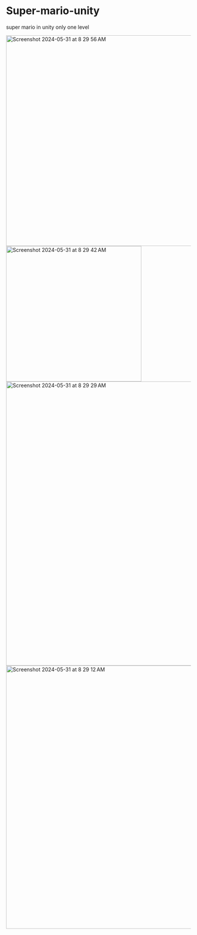 # Super-mario-unity
super mario in unity only one level


<img width="574" alt="Screenshot 2024-05-31 at 8 29 56 AM" src="https://github.com/AshianBoii/Super-mario-unity/assets/45045020/68c4d27c-b4bf-41a0-a126-7c2c1622d640">
<img width="369" alt="Screenshot 2024-05-31 at 8 29 42 AM" src="https://github.com/AshianBoii/Super-mario-unity/assets/45045020/38d20e37-784b-4b1f-87d9-7c0b4c3df411">
<img width="774" alt="Screenshot 2024-05-31 at 8 29 29 AM" src="https://github.com/AshianBoii/Super-mario-unity/assets/45045020/8874b936-9c3b-4b7b-8c3a-4c8e26a7db33">
<img width="717" alt="Screenshot 2024-05-31 at 8 29 12 AM" src="https://github.com/AshianBoii/Super-mario-unity/assets/45045020/555d48f5-badd-43da-bd0c-e2b7af47ce63">
